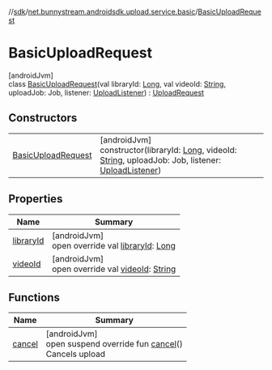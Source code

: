 //[sdk](../../../index.md)/[net.bunnystream.androidsdk.upload.service.basic](../index.md)/[BasicUploadRequest](index.md)

# BasicUploadRequest

[androidJvm]\
class [BasicUploadRequest](index.md)(val libraryId: [Long](https://kotlinlang.org/api/latest/jvm/stdlib/kotlin/-long/index.html), val videoId: [String](https://kotlinlang.org/api/latest/jvm/stdlib/kotlin/-string/index.html), uploadJob: Job, listener: [UploadListener](../../net.bunnystream.androidsdk.upload.service/-upload-listener/index.md)) : [UploadRequest](../../net.bunnystream.androidsdk.upload.service/-upload-request/index.md)

## Constructors

| | |
|---|---|
| [BasicUploadRequest](-basic-upload-request.md) | [androidJvm]<br>constructor(libraryId: [Long](https://kotlinlang.org/api/latest/jvm/stdlib/kotlin/-long/index.html), videoId: [String](https://kotlinlang.org/api/latest/jvm/stdlib/kotlin/-string/index.html), uploadJob: Job, listener: [UploadListener](../../net.bunnystream.androidsdk.upload.service/-upload-listener/index.md)) |

## Properties

| Name | Summary |
|---|---|
| [libraryId](library-id.md) | [androidJvm]<br>open override val [libraryId](library-id.md): [Long](https://kotlinlang.org/api/latest/jvm/stdlib/kotlin/-long/index.html) |
| [videoId](video-id.md) | [androidJvm]<br>open override val [videoId](video-id.md): [String](https://kotlinlang.org/api/latest/jvm/stdlib/kotlin/-string/index.html) |

## Functions

| Name | Summary |
|---|---|
| [cancel](cancel.md) | [androidJvm]<br>open suspend override fun [cancel](cancel.md)()<br>Cancels upload |
